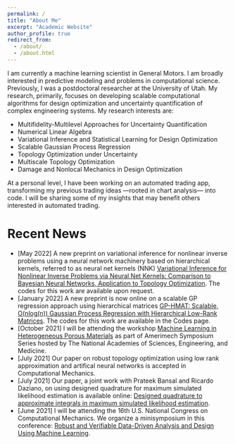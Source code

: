 ```yaml
---
permalink: /
title: "About Me"
excerpt: "Academic Website"
author_profile: true
redirect_from: 
  - /about/
  - /about.html
---
```

I am currently a machine learning scientist in General Motors. I am broadly interested in predictive modeling and problems in computational science. Previously, I was a postdoctoral researcher at the University of Utah. My research, primarily, focuses on developing scalable computational algorithms for design optimization and uncertainty quantification of complex engineering systems. My research interests are:

* Multifidelity-Multilevel Approaches for Uncertainty Quantification 
* Numerical Linear Algebra 
* Variational Inference and Statistical Learning for Design Optimization
* Scalable Gaussian Process Regression
* Topology Optimization under Uncertainty
* Multiscale Topology Optimization
* Damage and Nonlocal Mechanics in Design Optimization

At a personal level, I have been working on an automated trading app, transforming my previous trading ideas —rooted in chart analysis— into code. I will be sharing some of my insights that may benefit others interested in automated trading.


Recent News
=========
- [May 2022] A new preprint on variational inference for nonlinear inverse problems using a neural network machinery based on hierarchical kernels, referred to as neural net kernels (NNK) [Variational Inference for Nonlinear Inverse Problems via Neural Net Kernels: Comparison to Bayesian Neural Networks, Application to Topology Optimization](https://arxiv.org/abs/2205.03681). The codes for this work are available upon request. 
- [January 2022] A new preprint is now online on a scalable GP regression approach using hierarchical matrices [GP-HMAT: Scalable, O(nlog(n)) Gaussian Process Regression with Hierarchical Low-Rank Matrices](https://arxiv.org/abs/2201.00888). The codes for this work are available in the Codes page.  
- [October 2021] I will be attending the workshop [Machine Learning in Heterogeneous Porous Materials](https://amerimech.mech.utah.edu/) as part of Amerimech Symposium Series hosted by The National Academies of Sciences, Engineering, and Medicine.
- [July 2021] Our paper on robust topology optimization using low rank approximation and artifical neural networks is accepted in Computational Mechanics. 
- [July 2021] Our paper, a joint work with Prateek Bansal and Ricardo Daziano, on using designed quadrature for maximum simulated likelihood estimation is available online: [Designed quadrature to approximate integrals in maximum simulated likelihood estimation](https://academic.oup.com/ectj/advance-article/doi/10.1093/ectj/utab023/6325166?guestAccessKey=e6e5e70a-5aac-4b0c-96d0-69275fc9c067).
- [June 2021] I will be attending the 16th U.S. National Congress on Computational Mechanics. We organize a minisymposium in this conference: [Robust and Verifiable Data-Driven Analysis and Design Using Machine Learning](http://16.usnccm.org/MS_322).
